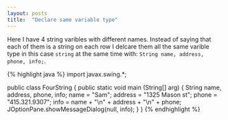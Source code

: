 ```yaml
---
layout: posts
title:  "Declare same variable type"
---
```

Here I have 4 string varibles with different names. Instead of saying that each of them is a string on each row I delcare them all the same varible type in this case `string` at the same time with: `String name, address, phone, info;`.

{% highlight java %}
import javax.swing.*;

public class FourString {
	public static void main (String[] arg) {
		String name, address, phone, info;
		name = "Sam";
		address = "1325 Mason st";
		phone = "415.321.9307";
		info = name + "\n" + address + "\n" + phone;
		JOptionPane.showMessageDialog(null, info);
	}
}
{% endhighlight %}
